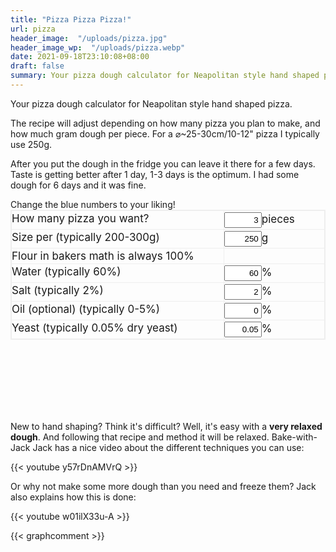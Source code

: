 ```yaml
---
title: "Pizza Pizza Pizza!"
url: pizza
header_image:  "/uploads/pizza.jpg"
header_image_wp:  "/uploads/pizza.webp"
date: 2021-09-18T23:10:08+08:00
draft: false
summary: Your pizza dough calculator for Neapolitan style hand shaped pizza. 
---
```




Your pizza dough calculator for Neapolitan style hand shaped pizza. 

The recipe will adjust depending on how many pizza you plan to make, and how much gram dough per piece. For a &#x2300;~25-30cm/10-12" pizza I typically use 250g.

After you put the dough in the fridge you can leave it there for a few days. Taste is getting better after 1 day, 1-3 days is the optimum. I had some dough for 6 days and it was fine.

<div class="text-blue-700 text-xl">Change the blue numbers to your liking!</div>  

<div class="grid-container">
  <div class="grid-item">How many pizza you want?</div>
  <div class="grid-item"><input class="text-blue-700 font-bold" type="number" id="howMany" name="howMany" value="3" onkeyup="showMsg()">pieces</div>
  <div class="grid-item">Size per (typically 200-300g)</div>
  <div class="grid-item"><input class="text-blue-700 font-bold" type="number" id="weight" name="weight" value="250" onkeyup="showMsg()">g</div>
  <div class="grid-item">Flour in bakers math is always 100%</div>
  <div class="grid-item"></div>
  <div class="grid-item">Water (typically 60%)</div>
  <div class="grid-item"><input class="text-blue-700 font-bold" type="number" id="water" name="water" value="60" onkeyup="showMsg()">%</div>
  <div class="grid-item">Salt (typically 2%)</div>
  <div class="grid-item"><input class="text-blue-700 font-bold" type="number" id="salt" name="salt1" value="2" onkeyup="showMsg()">%</div>
  <div class="grid-item">Oil (optional) (typically 0-5%) </div>
  <div class="grid-item"><input class="text-blue-700 font-bold" type="number" id="oil" name="oil" value="0" onkeyup="showMsg()">%</div>
  <div class="grid-item">Yeast (typically 0.05% dry yeast)</div>
  <div class="grid-item"><input class="text-blue-700 font-bold" type="number" id="yeast" name="yeast" value="0.05" onkeyup="showMsg()">%</div>
</div>

 
<span id="intro"><p></span>
<span id="Flour"></span><br>
<span id="Water"></span><br>
<span id="Salt"></span><br>
<span id="Oil"></span><br>
<span id="Yeast"></span><br>
<span id="more"></span><br>


New to hand shaping? Think it's difficult? Well, it's easy with a **very relaxed dough**. And following that recipe and method it will be relaxed. Bake-with-Jack Jack has a nice video about the different techniques you can use:<p>

{{< youtube y57rDnAMVrQ >}}

Or why not make some more dough than you need and freeze them? Jack also explains how this is done:

{{< youtube w01ilX33u-A >}}

<script type="text/javascript">

window.addEventListener( "load", showMsg());

function showMsg(){


  var many = document.getElementById('howMany').valueAsNumber;
  var weight = document.getElementById('weight').valueAsNumber;
  var water = document.getElementById('water').valueAsNumber;
  var yeast = document.getElementById('yeast').valueAsNumber;
  var oil = document.getElementById('oil').valueAsNumber;
  var salt = document.getElementById('salt').valueAsNumber;
  let myText = "<p><hr><p>The method is simple, but takes some time.</p> <p>Mix all ingrediencies till smooth. Keep is covered at room temperature for 8-12 hours (depends really on your room temperature, I have 30°C in summer and 8 hours are fine). If you can do some stretch and folds (I can not because I leave it overnight). When ready do a stretch and fold, and after that place the dough covered in the fridge.</p><p>About 3 hours before you plan to make pizza take the dough from the fridge, dust with flour and make "+ many + " balls, "+ weight + "g each. Let them rest outside the fridge.<p>When you start making pizza you can them easily shape by hand. The dough will be very relaxed and easy to shape. Put your toppings and bake!";


 


  document.getElementById('intro').innerHTML = 'So you want to make '+ many + ' pizza of ' + weight + 'g each, here is what you need:<p>';
  document.getElementById('Flour').innerHTML = 'Flour: ' + ((many*weight) / (100 + water) * 100).toFixed(0) + 'g';
  document.getElementById('Water').innerHTML = 'Water: ' + ((many*weight) / (100 + water) * (water - oil)).toFixed(0) + 'g';
  document.getElementById('Salt').innerHTML = 'Salt: ' + (((many*weight) / (100 + water) * 100)/100 * salt).toFixed(1) + 'g';
  document.getElementById('Oil').innerHTML = 'Oil: ' + (((many*weight) / (100 + water) * 100)/100 * oil).toFixed(1) + 'g';
  document.getElementById('Yeast').innerHTML = 'Yeast: ' + (((many*weight) / (100 + water) * 100)/100 * yeast).toFixed(2) + 'g';
  document.getElementById('more').innerHTML = myText;
  }

</script>


<script>
document.write(many);
document.write(weight);
document.write(water);
document.write(yeast);
</script>



<style type="text/css">


input {
  width: 60px;
  text-align: right;
  padding: 3px !important;
}


input[type="number"]::-webkit-outer-spin-button, input[type="number"]::-webkit-inner-spin-button {
    -webkit-appearance: none !important;
    margin: 0 !important;
}
 
input[type="number"] {
    -moz-appearance: textfield !important;
}


.grid-container {
  display: grid;
  grid-template-columns: auto auto;
  grid-gap: 1px;
  background-color: #eeeeee;
  padding: 2px;
}

.grid-container > div {
  background-color: rgba(255, 255, 255, 0.9);
  text-align: left;
  padding: 2px 0;
  font-size: 17px;
}

.item5 {
  grid-column: 1 / span 2;
}

</style>

{{< graphcomment >}}